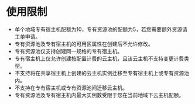 # 使用限制

* 单个地域专有宿主机配额为10，专有资源池的配额为5，若您需要额外资源请工单申请。
* 专有资源池及专有宿主机的可用区属性在创建后不允许修改。
* 专有资源池仅支持创建同一规格的专有宿主机。
* 专有宿主机上仅允许创建按配置计费的云主机，且该云主机不支持变更计费类型。
* 不支持将在共享宿主机上创建的云主机实例迁移至专有宿主机上或专有资源池内。
* 不支持在专有宿主机或专有资源池间迁移云主机。
* 专有资源池及专有宿主机内最大实例数受限于您在当前地域下云主机配额。

